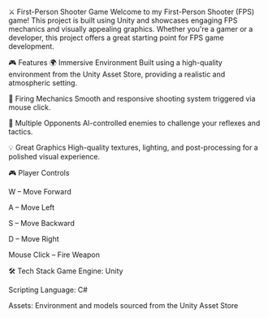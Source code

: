 ⚔️ First-Person Shooter Game
Welcome to my  First-Person Shooter (FPS) game! This project is built using Unity and showcases engaging FPS mechanics and visually appealing graphics. Whether you're a gamer or a developer, this project offers a great starting point for FPS game development.

🎮 Features
🌍 Immersive Environment
Built using a high-quality environment from the Unity Asset Store, providing a realistic and atmospheric setting.

🔫 Firing Mechanics
Smooth and responsive shooting system triggered via mouse click.

🧠 Multiple Opponents
AI-controlled enemies to challenge your reflexes and tactics.

💡 Great Graphics
High-quality textures, lighting, and post-processing for a polished visual experience.

🎮 Player Controls

W – Move Forward

A – Move Left

S – Move Backward

D – Move Right

Mouse Click – Fire Weapon

🛠️ Tech Stack
Game Engine: Unity

Scripting Language: C#

Assets: Environment and models sourced from the Unity Asset Store
